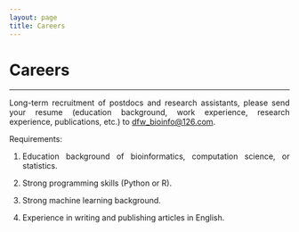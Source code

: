 ```yaml
---
layout: page
title: Careers
---
```

<style>
p {
    text-align: justify;
}
</style>

<div class="container-lg">
    <div class="row">
        <div class="col-lg-12">
            <h1>Careers</h1>
            <hr/>
        </div>
    </div>
</div>



Long-term recruitment of postdocs and research assistants, please send your resume (education background, work experience, research experience, publications, etc.) to [dfw_bioinfo@126.com](mailto:dfw_bioinfo@126.com).

Requirements:

1. Education background of bioinformatics, computation science, or statistics.

2. Strong programming skills (Python or R).

3. Strong machine learning background. 

4. Experience in writing and publishing articles in English. 


